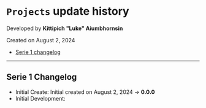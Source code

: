# `Projects` update history

Developed by __Kittipich "Luke" Aiumbhornsin__

Created on August 2, 2024

- [Serie 1 changelog](#serie-1-changelog)

---

## Serie 1 Changelog

- Initial Create: Initial created on August 2, 2024 -> __0.0.0__
- Initial Development:
